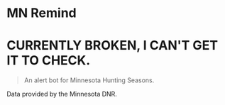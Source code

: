 # MN Remind

# CURRENTLY BROKEN, I CAN'T GET IT TO CHECK.

> An alert bot for Minnesota Hunting Seasons.

Data provided by the Minnesota DNR.
